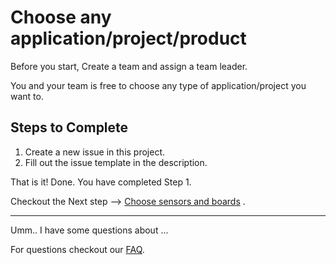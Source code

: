 # Choose any application/project/product

Before you start, Create a team and assign a team leader.

You and your team is free to choose any type of application/project 
you want to.

## Steps to Complete 
1. Create a new issue in this project.
2. Fill out the issue template in the description.

That is it! Done. You have completed Step 1.

Checkout the Next step --> [Choose sensors and boards](Step2.md) .


----

Umm.. I have some questions about ... 

For questions checkout our [FAQ](faq.md).
